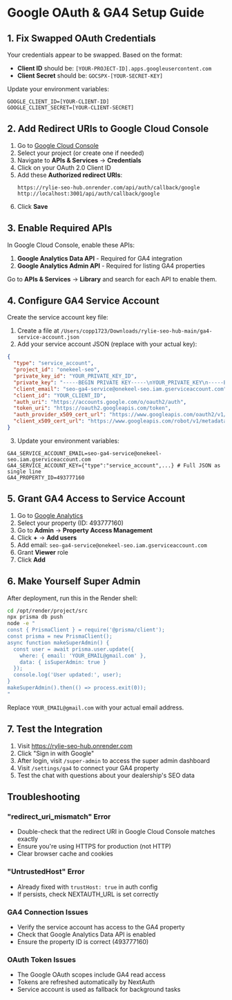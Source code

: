 # Google OAuth & GA4 Setup Guide

## 1. Fix Swapped OAuth Credentials

Your credentials appear to be swapped. Based on the format:
- **Client ID** should be: `[YOUR-PROJECT-ID].apps.googleusercontent.com`
- **Client Secret** should be: `GOCSPX-[YOUR-SECRET-KEY]`

Update your environment variables:
```env
GOOGLE_CLIENT_ID=[YOUR-CLIENT-ID]
GOOGLE_CLIENT_SECRET=[YOUR-CLIENT-SECRET]
```

## 2. Add Redirect URIs to Google Cloud Console

1. Go to [Google Cloud Console](https://console.cloud.google.com)
2. Select your project (or create one if needed)
3. Navigate to **APIs & Services** → **Credentials**
4. Click on your OAuth 2.0 Client ID
5. Add these **Authorized redirect URIs**:
   ```
   https://rylie-seo-hub.onrender.com/api/auth/callback/google
   http://localhost:3001/api/auth/callback/google
   ```
6. Click **Save**

## 3. Enable Required APIs

In Google Cloud Console, enable these APIs:
1. **Google Analytics Data API** - Required for GA4 integration
2. **Google Analytics Admin API** - Required for listing GA4 properties

Go to **APIs & Services** → **Library** and search for each API to enable them.

## 4. Configure GA4 Service Account

Create the service account key file:

1. Create a file at `/Users/copp1723/Downloads/rylie-seo-hub-main/ga4-service-account.json`
2. Add your service account JSON (replace with your actual key):
```json
{
  "type": "service_account",
  "project_id": "onekeel-seo",
  "private_key_id": "YOUR_PRIVATE_KEY_ID",
  "private_key": "-----BEGIN PRIVATE KEY-----\nYOUR_PRIVATE_KEY\n-----END PRIVATE KEY-----\n",
  "client_email": "seo-ga4-service@onekeel-seo.iam.gserviceaccount.com",
  "client_id": "YOUR_CLIENT_ID",
  "auth_uri": "https://accounts.google.com/o/oauth2/auth",
  "token_uri": "https://oauth2.googleapis.com/token",
  "auth_provider_x509_cert_url": "https://www.googleapis.com/oauth2/v1/certs",
  "client_x509_cert_url": "https://www.googleapis.com/robot/v1/metadata/x509/seo-ga4-service%40onekeel-seo.iam.gserviceaccount.com"
}
```

3. Update your environment variables:
```env
GA4_SERVICE_ACCOUNT_EMAIL=seo-ga4-service@onekeel-seo.iam.gserviceaccount.com
GA4_SERVICE_ACCOUNT_KEY={"type":"service_account",...} # Full JSON as single line
GA4_PROPERTY_ID=493777160
```

## 5. Grant GA4 Access to Service Account

1. Go to [Google Analytics](https://analytics.google.com)
2. Select your property (ID: 493777160)
3. Go to **Admin** → **Property Access Management**
4. Click **+** → **Add users**
5. Add email: `seo-ga4-service@onekeel-seo.iam.gserviceaccount.com`
6. Grant **Viewer** role
7. Click **Add**

## 6. Make Yourself Super Admin

After deployment, run this in the Render shell:

```bash
cd /opt/render/project/src
npx prisma db push
node -e "
const { PrismaClient } = require('@prisma/client');
const prisma = new PrismaClient();
async function makeSuperAdmin() {
  const user = await prisma.user.update({
    where: { email: 'YOUR_EMAIL@gmail.com' },
    data: { isSuperAdmin: true }
  });
  console.log('User updated:', user);
}
makeSuperAdmin().then(() => process.exit(0));
"
```

Replace `YOUR_EMAIL@gmail.com` with your actual email address.

## 7. Test the Integration

1. Visit https://rylie-seo-hub.onrender.com
2. Click "Sign in with Google"
3. After login, visit `/super-admin` to access the super admin dashboard
4. Visit `/settings/ga4` to connect your GA4 property
5. Test the chat with questions about your dealership's SEO data

## Troubleshooting

### "redirect_uri_mismatch" Error
- Double-check that the redirect URI in Google Cloud Console matches exactly
- Ensure you're using HTTPS for production (not HTTP)
- Clear browser cache and cookies

### "UntrustedHost" Error
- Already fixed with `trustHost: true` in auth config
- If persists, check NEXTAUTH_URL is set correctly

### GA4 Connection Issues
- Verify the service account has access to the GA4 property
- Check that Google Analytics Data API is enabled
- Ensure the property ID is correct (493777160)

### OAuth Token Issues
- The Google OAuth scopes include GA4 read access
- Tokens are refreshed automatically by NextAuth
- Service account is used as fallback for background tasks
